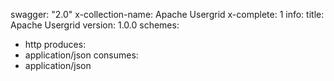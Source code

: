 swagger: "2.0"
x-collection-name: Apache Usergrid
x-complete: 1
info:
  title: Apache Usergrid
  version: 1.0.0
schemes:
- http
produces:
- application/json
consumes:
- application/json